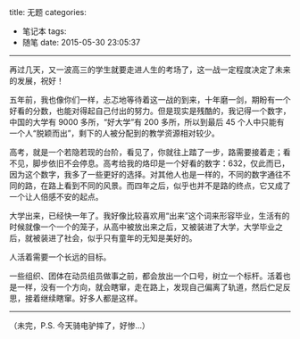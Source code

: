 title: 无题
categories:
  - 笔记本
tags:
  - 随笔
date: 2015-05-30 23:05:37
---

再过几天，又一波高三的学生就要走进人生的考场了，这一战一定程度决定了未来的发展，祝好！

五年前，我也像你们一样，忐忑地等待着这一战的到来，十年磨一剑，期盼有一个好看的分数，也能对得起自己付出的努力。但是现实是残酷的，我记得一个数字，中国的大学有 9000 多所，“好大学”有 200 多所，所以到最后 45 个人中只能有一个人“脱颖而出”，剩下的人被分配到的教学资源相对较少。

高考，就是一个若隐若现的台阶，看见了，你就往上踏了一步，路需要接着走；看不见，脚步依旧不会停息。高考给我的烙印是一个好看的数字：632，仅此而已，因为这个数字，我多了一些更好的选择。对其他人也是一样的，不同的数字通往不同的路，在路上看到不同的风景。而四年之后，似乎也并不是路的终点，它又成了一个让人倍感不安的起点。

大学出来，已经快一年了。我好像比较喜欢用“出来”这个词来形容毕业，生活有的时候就像一个一个的笼子，从高中被放出来之后，又被装进了大学，大学毕业之后，就被装进了社会，似乎只有童年的无知是美好的。

人活着需要一个长远的目标。

一些组织、团体在动员组员做事之前，都会放出一个口号，树立一个标杆。活着也是一样，没有一个方向，就会瞎窜，走在路上，发现自己偏离了轨道，然后伫足反思，接着继续瞎窜。好多人都是这样。

* * *

（未完，P.S. 今天骑电驴摔了，好惨...）